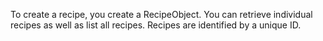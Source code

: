 To create a recipe, you create a RecipeObject. You can retrieve individual recipes as well as list all recipes. Recipes are identified by a unique ID.
